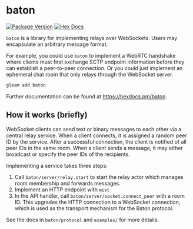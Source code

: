 # baton

[![Package Version](https://img.shields.io/hexpm/v/baton)](https://hex.pm/packages/baton)
[![Hex Docs](https://img.shields.io/badge/hex-docs-ffaff3)](https://hexdocs.pm/baton/)

`baton` is a library for implementing relays over WebSockets. Users may
encapsulate an arbitrary message format.

For example, you could use `baton` to implement a WebRTC handshake where clients
must first exchange SCTP endpoint information before they can establish a
peer-to-peer connection. Or you could just implement an ephemeral chat room that
only relays through the WebSocket server.

```sh
gleam add baton
```

Further documentation can be found at <https://hexdocs.pm/baton>.

## How it works (briefly)

WebSocket clients can send text or binary messages to each other via a central
relay service. When a client connects, it is assigned a random peer ID by the
service. After a successful connection, the client is notified of all peer IDs
in the same room. When a client sends a message, it may either broadcast or
specify the peer IDs of the recipients.

Implementing a service takes three steps:

1. Call `baton/server/relay.start` to start the relay actor which manages room
   membership and forwards messages.
2. Implement an HTTP endpoint with `mist`
3. In the API handler, call `baton/server/socket.connect_peer` with a room ID.
   This upgrades the HTTP connection to a WebSocket connection, which is used as
   the transport mechanism for the Baton protocol.

See the docs in `baton/protocol` and `examples/` for more details.
